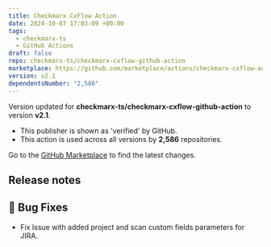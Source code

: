 ```yaml
---
title: Checkmarx CxFlow Action
date: 2024-10-07 17:03:09 +00:00
tags:
  - checkmarx-ts
  - GitHub Actions
draft: false
repo: checkmarx-ts/checkmarx-cxflow-github-action
marketplace: https://github.com/marketplace/actions/checkmarx-cxflow-action
version: v2.1
dependentsNumber: "2,586"
---
```



Version updated for **checkmarx-ts/checkmarx-cxflow-github-action** to version **v2.1**.
- This publisher is shown as 'verified' by GitHub.
- This action is used across all versions by **2,586** repositories.

Go to the [GitHub Marketplace](https://github.com/marketplace/actions/checkmarx-cxflow-action) to find the latest changes.

## Release notes

## 🐛 Bug Fixes

- Fix Issue with added project and scan custom fields parameters for JIRA.

